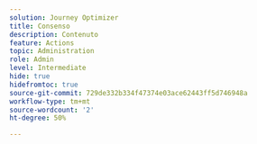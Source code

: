 ```yaml
---
solution: Journey Optimizer
title: Consenso
description: Contenuto
feature: Actions
topic: Administration
role: Admin
level: Intermediate
hide: true
hidefromtoc: true
source-git-commit: 729de332b334f47374e03ace62443ff5d746948a
workflow-type: tm+mt
source-wordcount: '2'
ht-degree: 50%

---
```


